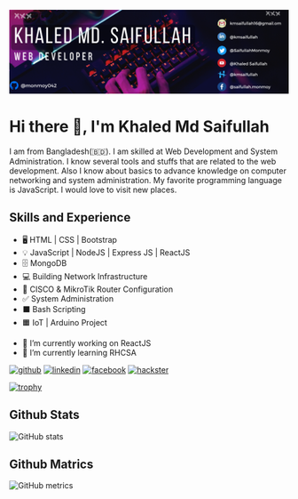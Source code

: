 ![Web developer](https://github.com/Monmoy042/Monmoy042/blob/main/Profile_Banner.png)

# Hi there 👋, I'm Khaled Md Saifullah

I am from Bangladesh(🇧🇩). I am skilled at Web Development and System Administration. I know several tools and stuffs that are related to the web development. Also I know about basics to advance knowledge on computer networking and system administration. My favorite programming language is JavaScript. I would love to visit new places.

## Skills and Experience

- 🖥️ HTML | CSS | Bootstrap
- 💡 JavaScript | NodeJS | Express JS | ReactJS
- 🗄️ MongoDB
- 💻 Building Network Infrastructure
- 🔁 CISCO & MikroTik Router Configuration
- ✅ System Administration
- ⬛ Bash Scripting
- 🟧 IoT | Arduino Project

* 🔭 I’m currently working on ReactJS
* 🌱 I’m currently learning RHCSA

[<img src='https://cdn.jsdelivr.net/npm/simple-icons@3.0.1/icons/github.svg' alt='github' height='40'>](https://github.com/Monmoy042) [<img src='https://cdn.jsdelivr.net/npm/simple-icons@3.0.1/icons/linkedin.svg' alt='linkedin' height='40'>](https://www.linkedin.com/in/khaled-md-saifullah/) [<img src='https://cdn.jsdelivr.net/npm/simple-icons@3.0.1/icons/facebook.svg' alt='facebook' height='40'>](https://www.facebook.com/saifullah.monmoy/) [<img src='https://cdn.jsdelivr.net/npm/simple-icons@3.0.1/icons/hackster.svg' alt='hackster' height='40'>](https://www.hackster.io/KMsaifullah)

[![trophy](https://github-profile-trophy.vercel.app/?username=Monmoy042)](https://github.com/ryo-ma/github-profile-trophy)

## Github Stats

![GitHub stats](https://github-readme-stats.vercel.app/api?username=Monmoy042&show_icons=true)

## Github Matrics

![GitHub metrics](https://metrics.lecoq.io/Monmoy042)
